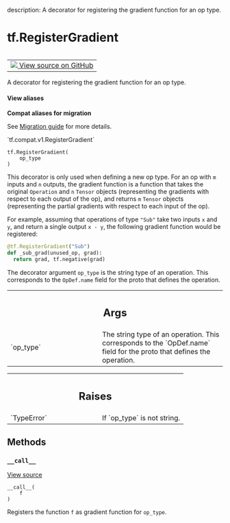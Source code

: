 description: A decorator for registering the gradient function for an op type.

<div itemscope itemtype="http://developers.google.com/ReferenceObject">
<meta itemprop="name" content="tf.RegisterGradient" />
<meta itemprop="path" content="Stable" />
<meta itemprop="property" content="__call__"/>
<meta itemprop="property" content="__init__"/>
</div>

# tf.RegisterGradient

<!-- Insert buttons and diff -->

<table class="tfo-notebook-buttons tfo-api nocontent" align="left">
<td>
  <a target="_blank" href="https://github.com/tensorflow/tensorflow/blob/r2.4/tensorflow/python/framework/ops.py#L2602-L2646">
    <img src="https://www.tensorflow.org/images/GitHub-Mark-32px.png" />
    View source on GitHub
  </a>
</td>
</table>



A decorator for registering the gradient function for an op type.

<section class="expandable">
  <h4 class="showalways">View aliases</h4>
  <p>
<b>Compat aliases for migration</b>
<p>See
<a href="https://www.tensorflow.org/guide/migrate">Migration guide</a> for
more details.</p>
<p>`tf.compat.v1.RegisterGradient`</p>
</p>
</section>

<pre class="devsite-click-to-copy prettyprint lang-py tfo-signature-link">
<code>tf.RegisterGradient(
    op_type
)
</code></pre>



<!-- Placeholder for "Used in" -->

This decorator is only used when defining a new op type. For an op
with `m` inputs and `n` outputs, the gradient function is a function
that takes the original `Operation` and `n` `Tensor` objects
(representing the gradients with respect to each output of the op),
and returns `m` `Tensor` objects (representing the partial gradients
with respect to each input of the op).

For example, assuming that operations of type `"Sub"` take two
inputs `x` and `y`, and return a single output `x - y`, the
following gradient function would be registered:

```python
@tf.RegisterGradient("Sub")
def _sub_grad(unused_op, grad):
  return grad, tf.negative(grad)
```

The decorator argument `op_type` is the string type of an
operation. This corresponds to the `OpDef.name` field for the proto
that defines the operation.

<!-- Tabular view -->
 <table class="responsive fixed orange">
<colgroup><col width="214px"><col></colgroup>
<tr><th colspan="2"><h2 class="add-link">Args</h2></th></tr>

<tr>
<td>
`op_type`
</td>
<td>
The string type of an operation. This corresponds to the
`OpDef.name` field for the proto that defines the operation.
</td>
</tr>
</table>



<!-- Tabular view -->
 <table class="responsive fixed orange">
<colgroup><col width="214px"><col></colgroup>
<tr><th colspan="2"><h2 class="add-link">Raises</h2></th></tr>

<tr>
<td>
`TypeError`
</td>
<td>
If `op_type` is not string.
</td>
</tr>
</table>



## Methods

<h3 id="__call__"><code>__call__</code></h3>

<a target="_blank" href="https://github.com/tensorflow/tensorflow/blob/r2.4/tensorflow/python/framework/ops.py#L2643-L2646">View source</a>

<pre class="devsite-click-to-copy prettyprint lang-py tfo-signature-link">
<code>__call__(
    f
)
</code></pre>

Registers the function `f` as gradient function for `op_type`.




